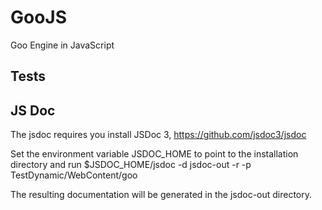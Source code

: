 GooJS
=====

Goo Engine in JavaScript


Tests
-----


JS Doc
------
The jsdoc requires you install JSDoc 3, https://github.com/jsdoc3/jsdoc

Set the environment variable JSDOC_HOME to point to the installation directory and run
    $JSDOC_HOME/jsdoc -d jsdoc-out -r -p TestDynamic/WebContent/goo

The resulting documentation will be generated in the jsdoc-out directory.
